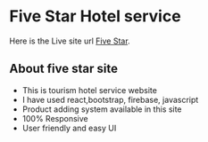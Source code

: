 # Five Star Hotel service

Here is the Live site url [Five Star](https://five-star-663bc.web.app/).

## About five star site
- This is tourism hotel service website
- I have used react,bootstrap, firebase, javascript
- Product adding system available in this site
- 100% Responsive
- User friendly and easy UI